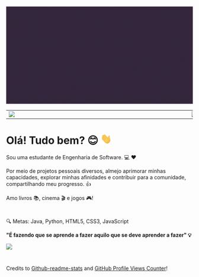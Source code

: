 <img src="https://github.com/reglabel/reglabel/blob/main/images/reglabel.gif"></h2>

<center>
<table>
    <tr>
        <td><img width="480px" align="left" src="https://github-readme-stats.vercel.app/api?username=reglabel&theme=radical&count_private=true&&hide=prs,issues,contribs&show_icons=true"/></td>
        <td><img width="400px" align="left" src="https://github-readme-stats.vercel.app/api/top-langs/?username=reglabel&hide=html&layout=compact&theme=radical" /></td>
    </tr>   
</table>
</center>

# Olá! Tudo bem? :blush: <img src="https://github.com/reglabel/reglabel/blob/main/images/Hi.gif" width="30px"></h2> 
Sou uma estudante de Engenharia de Software. :computer: :heart:

Por meio de projetos pessoais diversos, almejo aprimorar minhas capacidades, explorar minhas afinidades e contribuir para a comunidade, compartilhando meu progresso. :thumbsup:

Amo livros :books:, cinema :clapper: e jogos :video_game:!

#

:mag: Metas: Java, Python, HTML5, CSS3, JavaScript

**"É fazendo que se aprende a fazer aquilo que se deve aprender a fazer" :bulb:** 

![](https://komarev.com/ghpvc/?username=reglabel&color=ff69b4&style=flat-square)


#

Credits to [Github-readme-stats](https://github.com/murilothink/github-readme-stats) and [GitHub Profile Views Counter](https://github.com/antonkomarev/github-profile-views-counter)!


